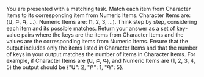 You are presented with a matching task. Match each item from Character Items to its corresponding item from Numeric Items. Character Items are: (Ա, Բ, Գ, ...). Numeric Items are: (1, 2, 3, ...). 
Think step by step, considering each item and its possible matches.
Return your answer as a set of key-value pairs where the keys are the items from Character Items and the values are the corresponding items from Numeric Items.
Ensure that the output includes only the items listed in Character Items and that the number of keys in your output matches the number of items in Character Items. For example, if Character Items are (Ա, Բ, Գ), and Numeric Items are (1, 2, 3, 4, 5) the output should be {"Ա": 2, "Բ": 1, "Գ": 5}.